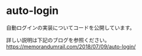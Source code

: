 # auto-login

自動ログインの実装についてコードを公開しています。

詳しい説明は下記のブログを参照ください。
https://memorandumrail.com/2018/07/09/auto-login/
